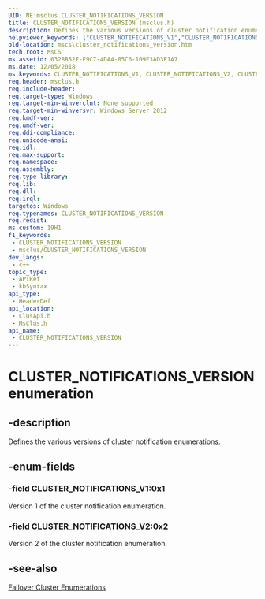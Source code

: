 ```yaml
---
UID: NE:msclus.CLUSTER_NOTIFICATIONS_VERSION
title: CLUSTER_NOTIFICATIONS_VERSION (msclus.h)
description: Defines the various versions of cluster notification enumerations.
helpviewer_keywords: ["CLUSTER_NOTIFICATIONS_V1","CLUSTER_NOTIFICATIONS_V2","CLUSTER_NOTIFICATIONS_VERSION","CLUSTER_NOTIFICATIONS_VERSION enumeration [Failover Cluster]","clusapi/CLUSTER_NOTIFICATIONS_V1","clusapi/CLUSTER_NOTIFICATIONS_V2","clusapi/CLUSTER_NOTIFICATIONS_VERSION","msclus/CLUSTER_NOTIFICATIONS_V1","msclus/CLUSTER_NOTIFICATIONS_V2","msclus/CLUSTER_NOTIFICATIONS_VERSION","mscs.cluster_notifications_version"]
old-location: mscs\cluster_notifications_version.htm
tech.root: MsCS
ms.assetid: 0328B52E-F9C7-4DA4-85C6-109E3AD3E1A7
ms.date: 12/05/2018
ms.keywords: CLUSTER_NOTIFICATIONS_V1, CLUSTER_NOTIFICATIONS_V2, CLUSTER_NOTIFICATIONS_VERSION, CLUSTER_NOTIFICATIONS_VERSION enumeration [Failover Cluster], clusapi/CLUSTER_NOTIFICATIONS_V1, clusapi/CLUSTER_NOTIFICATIONS_V2, clusapi/CLUSTER_NOTIFICATIONS_VERSION, msclus/CLUSTER_NOTIFICATIONS_V1, msclus/CLUSTER_NOTIFICATIONS_V2, msclus/CLUSTER_NOTIFICATIONS_VERSION, mscs.cluster_notifications_version
req.header: msclus.h
req.include-header: 
req.target-type: Windows
req.target-min-winverclnt: None supported
req.target-min-winversvr: Windows Server 2012
req.kmdf-ver: 
req.umdf-ver: 
req.ddi-compliance: 
req.unicode-ansi: 
req.idl: 
req.max-support: 
req.namespace: 
req.assembly: 
req.type-library: 
req.lib: 
req.dll: 
req.irql: 
targetos: Windows
req.typenames: CLUSTER_NOTIFICATIONS_VERSION
req.redist: 
ms.custom: 19H1
f1_keywords:
 - CLUSTER_NOTIFICATIONS_VERSION
 - msclus/CLUSTER_NOTIFICATIONS_VERSION
dev_langs:
 - c++
topic_type:
 - APIRef
 - kbSyntax
api_type:
 - HeaderDef
api_location:
 - ClusApi.h
 - MsClus.h
api_name:
 - CLUSTER_NOTIFICATIONS_VERSION
---
```


# CLUSTER_NOTIFICATIONS_VERSION enumeration


## -description

Defines the various versions of cluster notification enumerations.

## -enum-fields

### -field CLUSTER_NOTIFICATIONS_V1:0x1

Version 1 of the cluster notification enumeration.

### -field CLUSTER_NOTIFICATIONS_V2:0x2

Version 2 of the cluster notification enumeration.

## -see-also

<a href="/previous-versions/windows/desktop/mscs/cluster-enumerations">Failover Cluster Enumerations</a>
